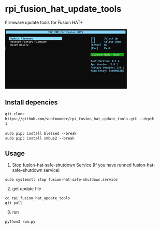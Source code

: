 # rpi_fusion_hat_update_tools
Firmware update tools for Fusion HAT+

<p>
 <img src="./UI_SHOW.png" width=80%>
</p>

## Install depencies

```
git clone https://github.com/sunfounder/rpi_fusion_hat_update_tools.git --depth 1

sudo pip3 install blessed --break
sudo pip3 install smbus2 --break

```

## Usage

1. Stop fusion-hat-safe-shutdown Service (If you have runned fusion-hat-safe-shutdown service)
```
sudo systemctl stop fusion-hat-safe-shutdown.service
```
2. get update file
```
cd rpi_fusion_hat_update_tools
git pull
```
3. run
```
python3 run.py
```

